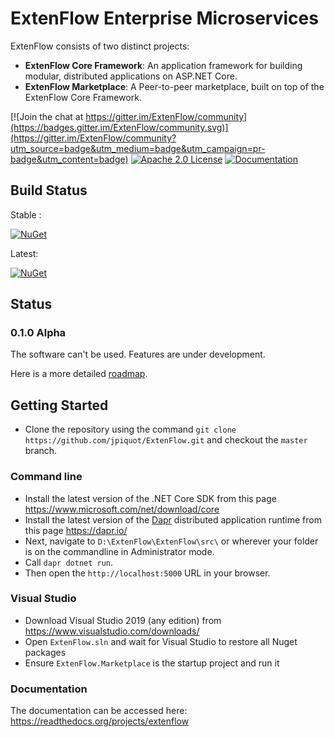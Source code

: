 # ExtenFlow Enterprise Microservices 

ExtenFlow consists of two distinct projects:

- __ExtenFlow Core Framework__: An application framework for building modular, distributed applications on ASP.NET Core.
- __ExtenFlow Marketplace__: A Peer-to-peer marketplace, built on top of the ExtenFlow Core Framework.

[![Join the chat at https://gitter.im/ExtenFlow/community](https://badges.gitter.im/ExtenFlow/community.svg)](https://gitter.im/ExtenFlow/community?utm_source=badge&utm_medium=badge&utm_campaign=pr-badge&utm_content=badge)
[![Apache 2.0 License](https://img.shields.io/badge/license-Apache--2--Clause-blue.svg)](LICENSE)
[![Documentation](https://readthedocs.org/projects/extenflow/badge/)](https://extenflow.readthedocs.io/en/latest/)


## Build Status

Stable : 

[![NuGet](https://img.shields.io/nuget/v/ExtenFlow.Messages.Abstractions?style=plastic&logo=nuget)](https://www.nuget.org/packages) 

Latest: 

[![NuGet](https://img.shields.io/myget/extenflow/vpre/ExtenFlow.Messages.Abstractions?style=plastic&logo=nuget&label=nuget)](https://www.myget.org/feed/Packages/extenflow) 

## Status

### 0.1.0 Alpha

The software can't be used. Features are under development.

Here is a more detailed [roadmap](https://github.com/jpiquot/ExtenFlow/wiki/Roadmap).

## Getting Started

- Clone the repository using the command `git clone https://github.com/jpiquot/ExtenFlow.git` and checkout the `master` branch.

### Command line

- Install the latest version of the .NET Core SDK from this page <https://www.microsoft.com/net/download/core>
- Install the latest version of the [Dapr](https://dapr.io/) distributed application runtime from this page <https://dapr.io/>
- Next, navigate to `D:\ExtenFlow\ExtenFlow\src\` or wherever your folder is on the commandline in Administrator mode.
- Call `dapr dotnet run`.
- Then open the `http://localhost:5000` URL in your browser.

### Visual Studio

- Download Visual Studio 2019 (any edition) from https://www.visualstudio.com/downloads/
- Open `ExtenFlow.sln` and wait for Visual Studio to restore all Nuget packages
- Ensure `ExtenFlow.Marketplace` is the startup project and run it


### Documentation

The documentation can be accessed here: <https://readthedocs.org/projects/extenflow>